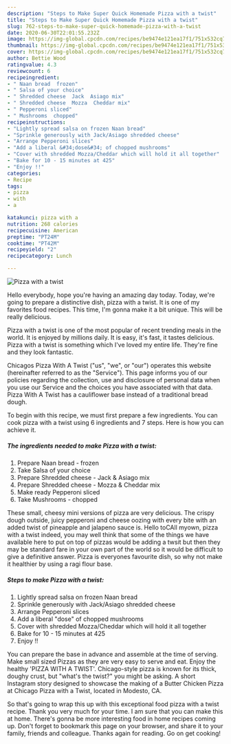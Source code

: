 ```yaml
---
description: "Steps to Make Super Quick Homemade Pizza with a twist"
title: "Steps to Make Super Quick Homemade Pizza with a twist"
slug: 762-steps-to-make-super-quick-homemade-pizza-with-a-twist
date: 2020-06-30T22:01:55.232Z
image: https://img-global.cpcdn.com/recipes/be9474e121ea17f1/751x532cq70/pizza-with-a-twist-recipe-main-photo.jpg
thumbnail: https://img-global.cpcdn.com/recipes/be9474e121ea17f1/751x532cq70/pizza-with-a-twist-recipe-main-photo.jpg
cover: https://img-global.cpcdn.com/recipes/be9474e121ea17f1/751x532cq70/pizza-with-a-twist-recipe-main-photo.jpg
author: Bettie Wood
ratingvalue: 4.3
reviewcount: 6
recipeingredient:
- " Naan bread  frozen"
- " Salsa of your choice"
- " Shredded cheese  Jack  Asiago mix"
- " Shredded cheese  Mozza  Cheddar mix"
- " Pepperoni sliced"
- " Mushrooms  chopped"
recipeinstructions:
- "Lightly spread salsa on frozen Naan bread"
- "Sprinkle generously with Jack/Asiago shredded cheese"
- "Arrange Pepperoni slices"
- "Add a liberal &#34;dose&#34; of chopped mushrooms"
- "Cover with shredded Mozza/Cheddar which will hold it all together"
- "Bake for 10 - 15 minutes at 425"
- "Enjoy !!"
categories:
- Recipe
tags:
- pizza
- with
- a

katakunci: pizza with a 
nutrition: 268 calories
recipecuisine: American
preptime: "PT24M"
cooktime: "PT42M"
recipeyield: "2"
recipecategory: Lunch

---
```



![Pizza with a twist](https://img-global.cpcdn.com/recipes/be9474e121ea17f1/751x532cq70/pizza-with-a-twist-recipe-main-photo.jpg)

Hello everybody, hope you're having an amazing day today. Today, we're going to prepare a distinctive dish, pizza with a twist. It is one of my favorites food recipes. This time, I'm gonna make it a bit unique. This will be really delicious.

Pizza with a twist is one of the most popular of recent trending meals in the world. It is enjoyed by millions daily. It is easy, it's fast, it tastes delicious. Pizza with a twist is something which I've loved my entire life. They're fine and they look fantastic.

Chicagos Pizza With A Twist (&#34;us&#34;, &#34;we&#34;, or &#34;our&#34;) operates this website (hereinafter referred to as the &#34;Service&#34;). This page informs you of our policies regarding the collection, use and disclosure of personal data when you use our Service and the choices you have associated with that data. Pizza With A Twist has a cauliflower base instead of a traditional bread dough.


To begin with this recipe, we must first prepare a few ingredients. You can cook pizza with a twist using 6 ingredients and 7 steps. Here is how you can achieve it.

<!--inarticleads1-->

##### The ingredients needed to make Pizza with a twist:

1. Prepare  Naan bread - frozen
1. Take  Salsa of your choice
1. Prepare  Shredded cheese - Jack &amp; Asiago mix
1. Prepare  Shredded cheese - Mozza &amp; Cheddar mix
1. Make ready  Pepperoni sliced
1. Take  Mushrooms - chopped


These small, cheesy mini versions of pizza are very delicious. The crispy dough outside, juicy pepperoni and cheese oozing with every bite with an added twist of pineapple and jalapeno sauce is. Hello toCAll myown, pizza with a twist indeed, you may well think that some of the things we have available here to put on top of pizzas would be adding a twsit but then they may be standard fare in your own part of the world so it would be difficult to give a definitive answer. Pizza is everyones favourite dish, so why not make it healthier by using a ragi flour base. 

<!--inarticleads2-->

##### Steps to make Pizza with a twist:

1. Lightly spread salsa on frozen Naan bread
1. Sprinkle generously with Jack/Asiago shredded cheese
1. Arrange Pepperoni slices
1. Add a liberal &#34;dose&#34; of chopped mushrooms
1. Cover with shredded Mozza/Cheddar which will hold it all together
1. Bake for 10 - 15 minutes at 425
1. Enjoy !!


You can prepare the base in advance and assemble at the time of serving. Make small sized Pizzas as they are very easy to serve and eat. Enjoy the healthy &#39;PIZZA WITH A TWIST&#39;. Chicago-style pizza is known for its thick, doughy crust, but &#34;what&#39;s the twist?&#34; you might be asking. A short Instagram story designed to showcase the making of a Butter Chicken Pizza at Chicago Pizza with a Twist, located in Modesto, CA. 

So that's going to wrap this up with this exceptional food pizza with a twist recipe. Thank you very much for your time. I am sure that you can make this at home. There's gonna be more interesting food in home recipes coming up. Don't forget to bookmark this page on your browser, and share it to your family, friends and colleague. Thanks again for reading. Go on get cooking!
